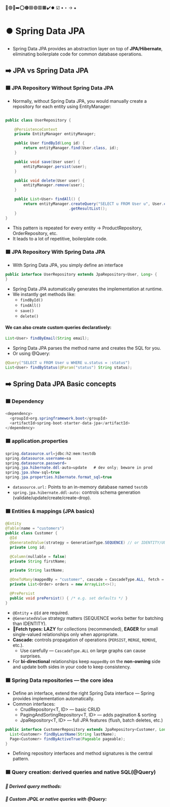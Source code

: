 🔵🟢🔴➡️⭕🟠🟦🟣🟥🟧✔️⏺️ ☑️ • ‣ → ⁕

# ⏺️ Spring Data JPA

- Spring Data JPA provides an abstraction layer on top of **JPA/Hibernate**, eliminating boilerplate code for common database operations.

## ➡️ JPA vs Spring Data JPA

### 🟦 JPA Repository Without Spring Data JPA

- Normally, without Spring Data JPA, you would manually create a repository for each entity using EntityManager:

```java

public class UserRepository {

    @PersistenceContext
    private EntityManager entityManager;

    public User findById(Long id) {
        return entityManager.find(User.class, id);
    }

    public void save(User user) {
        entityManager.persist(user);
    }

    public void delete(User user) {
        entityManager.remove(user);
    }

    public List<User> findAll() {
        return entityManager.createQuery("SELECT u FROM User u", User.class)
                            .getResultList();
    }
}
```

- This pattern is repeated for every entity → ProductRepository, OrderRepository, etc.
- It leads to a lot of repetitive, boilerplate code.

### 🟦 JPA Repository With Spring Data JPA

- With Spring Data JPA, you simply define an interface

```java
public interface UserRepository extends JpaRepository<User, Long> {
}

```

- Spring Data JPA automatically generates the implementation at runtime.
- We instantly get methods like:
  - `findById()`
  - `findAll()`
  - `save()`
  - `delete()`

#### We can also create custom queries declaratively:

```java
List<User> findByEmail(String email);

```

- Spring Data JPA parses the method name and creates the SQL for you.
- Or using @Query:

```java
@Query("SELECT u FROM User u WHERE u.status = :status")
List<User> findByStatus(@Param("status") String status);

```

## ➡️ Spring Data JPA Basic concepts

### 🟦 Dependency

```java
<dependency>
  <groupId>org.springframework.boot</groupId>
  <artifactId>spring-boot-starter-data-jpa</artifactId>
</dependency>
```

### 🟦 application.properties

```java
spring.datasource.url=jdbc:h2:mem:testdb
spring.datasource.username=sa
spring.datasource.password=
spring.jpa.hibernate.ddl-auto=update   # dev only; beware in prod
spring.jpa.show-sql=true
spring.jpa.properties.hibernate.format_sql=true

```

- `datasource.url:` Points to an in-memory database named `testdb`
- `spring.jpa.hibernate.ddl-auto:` controls schema generation (validate/update/create/create-drop).

### 🟦 Entities & mappings (JPA basics)

```java
@Entity
@Table(name = "customers")
public class Customer {
  @Id
  @GeneratedValue(strategy = GenerationType.SEQUENCE) // or IDENTITY/UUID depending on DB
  private Long id;

  @Column(nullable = false)
  private String firstName;

  private String lastName;

  @OneToMany(mappedBy = "customer", cascade = CascadeType.ALL, fetch = FetchType.LAZY)
  private List<Order> orders = new ArrayList<>();

  @PrePersist
  public void prePersist() { /* e.g. set defaults */ }
}
```

- `@Entity` + `@Id` are required.
- `@GeneratedValue` strategy matters (SEQUENCE works better for batching than IDENTITY).
- 🔴**Fetch types:** **LAZY** for collections (recommended), **EAGER** for small single-valued relationships only when appropriate.
- **Cascade:** controls propagation of operations (`PERSIST`, `MERGE`, `REMOVE`, etc.).
  - Use carefully — `CascadeType.ALL` on large graphs can cause surprises.
- For **bi-directional** relationships keep `mappedBy` on the **non-owning** side and update both sides in your code to keep consistency.

### 🟦 Spring Data repositories — the core idea

- Define an interface, extend the right Spring Data interface — Spring provides implementation automatically.
- Common interfaces:
  - CrudRepository<T, ID> — basic CRUD
  - PagingAndSortingRepository<T, ID> — adds pagination & sorting
  - JpaRepository<T, ID> — full JPA features (flush, batch deletes, etc.)

```java
public interface CustomerRepository extends JpaRepository<Customer, Long> {
  List<Customer> findByLastName(String lastName);
  Page<Customer> findByActiveTrue(Pageable pageable);
}
```

- Defining repository interfaces and method signatures is the central pattern.

### 🟦 Query creation: derived queries and native SQL(@Query)

##### 🔵 Derived query methods:

##### 🔵 Custom JPQL or native queries with @Query:
